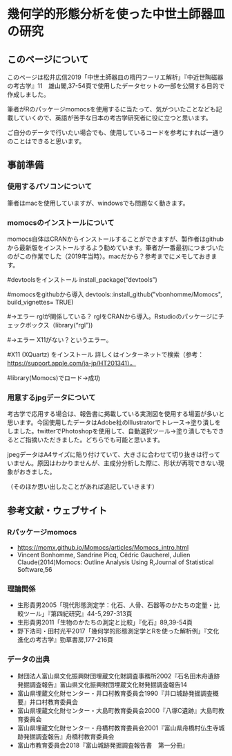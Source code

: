 # 幾何学的形態分析を使った中世土師器皿の研究
## このページについて
このページは松井広信2019「中世土師器皿の楕円フーリエ解析」『中近世陶磁器の考古学』11　雄山閣,37-54頁で使用したデータセットの一部を公開する目的で作成しました。

筆者がRのパッケージmomocsを使用するに当たって、気がついたことなども記載していくので、英語が苦手な日本の考古学研究者に役に立つと思います。

ご自分のデータで行いたい場合でも、使用しているコードを参考にすれば一通りのことはできると思います。

## 事前準備
### 使用するパソコンについて
筆者はmacを使用していますが、windowsでも問題なく動きます。

### momocsのインストールについて
momocs自体はCRANからインストールすることができますが、製作者はgithubから最新版をインストールするよう勧めています。筆者が一番最初につまづいたのがこの作業でした（2019年当時）。macだから？参考までにメモしておきます。

#devtoolsをインストール
  install_package(“devtools”)

#momocsをgithubから導入
  devtools::install_github("vbonhomme/Momocs", build_vignettes= TRUE)

#→エラー
  rglが関係している？
  rglをCRANから導入。Rstudioのパッケージにチェックボックス（library(“rgl”))

#→エラー
  X11がない？というエラー。

#X11 (XQuartz) をインストール
  詳しくはインターネットで検索（参考：https://support.apple.com/ja-jp/HT201341）。

#library(Momocs)でロード→成功

### 用意するjpgデータについて
考古学で応用する場合は、報告書に掲載している実測図を使用する場面が多いと思います。今回使用したデータはAdobe社のIllustratorでトレース→塗り潰しをしました。twitterでPhotoshopを使用して、自動選択ツール→塗り潰しでもできるとご指摘いただきました。どちらでも可能と思います。

jpegデータはA4サイズに貼り付けていて、大きさに合わせて切り抜きは行っていません。原因はわかりませんが、主成分分析した際に、形状が再現できない現象がおきました。

（そのほか思い出したことがあれば追記していきます）

## 参考文献・ウェブサイト
### Rパッケージmomocs
- https://momx.github.io/Momocs/articles/Momocs_intro.html
- Vincent Bonhomme, Sandrine Picq, Cédric Gaucherel, Julien Claude(2014)Momocs: Outline Analysis Using R,Journal of Statistical Software,56
### 理論関係
- 生形貴男2005「現代形態測定学：化石、人骨、石器等のかたちの定量・比較ツール」『第四紀研究』44-5,297-313頁
- 生形貴男2011「生物のかたちの測定と比較」『化石』89,39-54頁
- 野下浩司・田村光平2017「幾何学的形態測定学とRを使った解析例」『文化進化の考古学』勁草書房,177-216頁
### データの出典
- 財団法人富山県文化振興財団埋蔵文化財調査事務所2002『石名田木舟遺跡発掘調査報告』富山県文化振興財団埋蔵文化財発掘調査報告14
- 富山県埋蔵文化財センター・井口村教育委員会1990『井口城跡発掘調査概要』井口村教育委員会
- 富山県埋蔵文化財センター・大島町教育委員会2000『八塚C遺跡』大島町教育委員会
- 富山県埋蔵文化財センター・舟橋村教育委員会2001『富山県舟橋村仏生寺城跡発掘調査報告』舟橋村教育委員会
- 富山市教育委員会2018『富山城跡発掘調査報告書　第一分冊』

